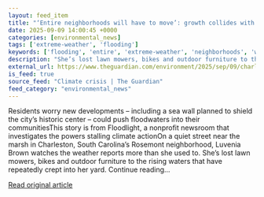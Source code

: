 ```yaml
---
layout: feed_item
title: "‘Entire neighborhoods will have to move’: growth collides with rising seas in Charleston"
date: 2025-09-09 14:00:45 +0000
categories: [environmental_news]
tags: ['extreme-weather', 'flooding']
keywords: ['flooding', 'entire', 'extreme-weather', 'neighborhoods', 'will']
description: "She’s lost lawn mowers, bikes and outdoor furniture to the rising waters that have repeatedly crept into her yard"
external_url: https://www.theguardian.com/environment/2025/sep/09/charleston-rising-seas
is_feed: true
source_feed: "Climate crisis | The Guardian"
feed_category: "environmental_news"
---
```


Residents worry new developments – including a sea wall planned to shield the city’s historic center – could push floodwaters into their communitiesThis story is from Floodlight, a nonprofit newsroom that investigates the powers stalling climate actionOn a quiet street near the marsh in Charleston, South Carolina’s Rosemont neighborhood, Luvenia Brown watches the weather reports more than she used to. She’s lost lawn mowers, bikes and outdoor furniture to the rising waters that have repeatedly crept into her yard. Continue reading...

[Read original article](https://www.theguardian.com/environment/2025/sep/09/charleston-rising-seas)
